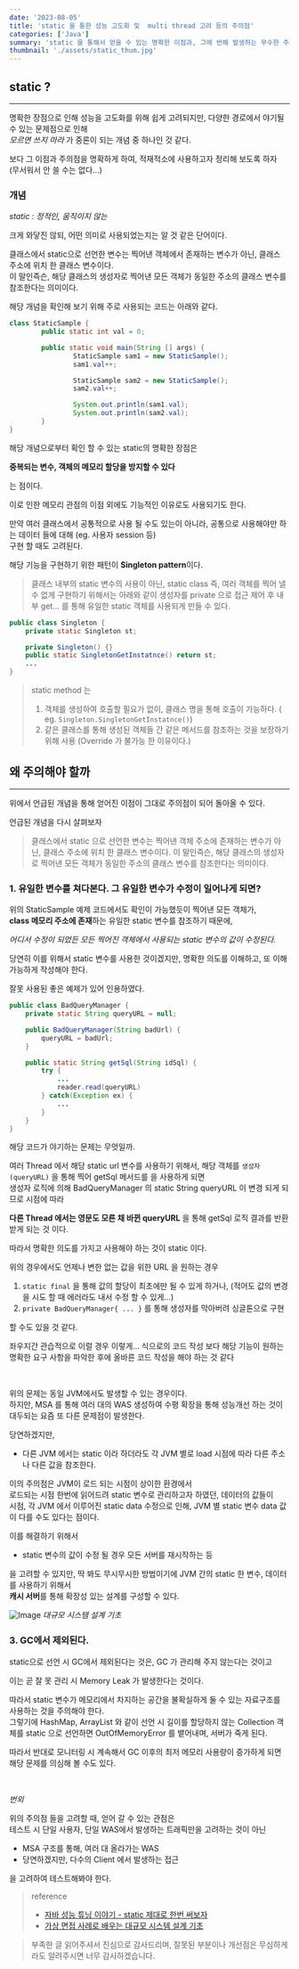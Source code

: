 ```yaml
---
date: '2023-08-05'
title: 'static 을 통한 성능 고도화 및  multi thread 고려 등의 주의점'
categories: ['Java']
summary: 'static 을 통해서 얻을 수 있는 명확한 이점과, 그에 반해 발생하는 무수한 주의점을 타파해서 멋있어지자'
thumbnail: './assets/static_thum.jpg'
---
```


## static ?
---

명확한 장점으로 인해 성능을 고도화를 위해 쉽게 고려되지만, 다양한 경로에서 야기될 수 있는 문제점으로 인해  
_모르면 쓰지 마라_ 
가 중론이 되는 개념 중 하나인 것 같다.   

보다 그 이점과 주의점을 명확하게 하여, 적재적소에 사용하고자 정리해 보도록 하자  
(무서워서 안 쓸 수는 없다...)

### 개념
_static : 정적인, 움직이지 않는_ 

크게 와닿진 않되, 어떤 의미로 사용되었는지는 알 것 같은 단어이다. 

클래스에서 static으로 선언한 변수는 찍어낸 객체에서 존재하는 변수가 아닌, 클래스 주소에 위치 한 클래스 변수이다.  
이 말인즉슨, 해당 클래스의 생성자로 찍어낸 모든 객체가 동일한 주소의 클래스 변수를 참조한다는 의미이다.   

해당 개념을 확인해 보기 위해 주로 사용되는 코드는 아래와 같다.  

```java
class StaticSample {
        public static int val = 0;

        public static void main(String [] args) {
                StaticSample sam1 = new StaticSample();
                sam1.val++;

                StaticSample sam2 = new StaticSample();
                sam2.val++;

                System.out.println(sam1.val);
                System.out.println(sam2.val);
        }
}
```


해당 개념으로부터 확인 할 수 있는 static의 명확한 장점은

**중복되는 변수, 객체의 메모리 할당을 방지할 수 있다**

는 점이다.  

이로 인한 메모리 관점의 이점 외에도 기능적인 이유로도 사용되기도 한다.   

만약 여러 클래스에서 공통적으로 사용 될 수도 있는이 아니라, 공통으로 사용해야만 하는 데이터 들에 대해 (eg. 사용자 session 등)  
구현 할 때도 고려된다. 

해당 기능을 구현하기 위한 패턴이 **Singleton pattern**이다.   

> 클래스 내부의 static 변수의 사용이 아닌, static class 즉, 여러 객체를 찍어 낼 수 없게 구현하기 위해서는 아래와 같이 생성자를 private 으로 접근 제어 후 내부 get... 를 통해 유일한 static 객체를 사용되게 만들 수 있다.


```java
public class Singleton {
	private static Singleton st;

	private Singleton() {}
	public static SingletonGetInstatnce() return st; 
	...
}	
``` 

> static method 는 
> 1. 객체를 생성하여 호출할 필요가 없이, 클래스 명을 통해 호출이 가능하다.     ( eg. `Singleton.SingletonGetInstatnce()`)
> 2. 같은 클래스를 통해 생성된 객체들 간 같은 메서드를 참조하는 것을 보장하기 위해 사용 (Override 가 불가능 한 이유이다.)




## 왜 주의해야 할까
---
위에서 언급된 개념을 통해 얻어진 이점이 그대로 주의점이 되어 돌아올 수 있다. 
	
언급된 개념을 다시 살펴보자

> 클래스에서 static 으로 선언한 변수는 찍어낸 객체 주소에 존재하는 변수가 아닌, 클래스 주소에 위치 한 클래스 변수이다. 
> 이 말인즉슨, 해당 클래스의 생성자로 찍어낸 모든 객체가  동일한 주소의 클래스 변수를 참조한다는 의미이다. 


### 1. 유일한 변수를 쳐다본다. 그 유일한 변수가 수정이 일어나게 되면?

위의  StaticSample 예제 코드에서도 확인이 가능했듯이 찍어낸 모든 객체가,    
**class 메모리 주소에 존재**하는 유일한 static 변수를 참조하기 때문에,  

_어디서 수정이 되었든 모든 찍어진 객체에서  사용되는 static 변수의 값이 수정된다._ 

당연히 이를 위해서 static 변수를 사용한 것이겠지만, 명확한 의도를 이해하고, 또 이해 가능하게 작성해야 한다.  

잘못 사용된 좋은 예제가 있어 인용하였다. 

```java
public class BadQueryManager {
	private static String queryURL = null;

	public BadQueryManager(String badUrl) {
		queryURL = badUrl; 
	}

	public static String getSql(String idSql) {
		try {
			...
			reader.read(queryURL)
		} catch(Exception ex) {
			...
		}
	}
}
```

해당 코드가 야기하는 문제는 무엇일까.  

여러 Thread 에서 해당 static url 변수를 사용하기 위해서, 해당 객체를 `생성자(queryURL)` 을 통해 찍어 getSql 메서드를 을 사용하게 되면  
생성자 로직에 의해 BadQueryManager 의 static String queryURL 이 변경 되게 되므로 시점에 따라  

**다른 Thread 에서는 영문도 모른 채 바뀐 queryURL** 을 통해 getSql 로직 결과를 반환 받게 되는 것 이다.


따라서 명확한 의도를 가지고 사용해야 하는 것이 static 이다. 

위의 경우에서도 언제나 변한 없는 값을 위한 URL 을 원하는 경우  

1. `static final` 을 통해 값의 할당이 최초에만 될 수 있게 하거나, (적어도 값의 변경을 시도 할 때 에러라도 내서 수정 할 수 있게...)
2. `private BadQueryManager{ ... }` 를 통해 생성자를 막아버려 싱글톤으로 구현

할 수도  있을 것 같다. 

좌우지간 관습적으로 이럴 경우 이렇게... 식으로의 코드 작성 보다 해당 기능이 원하는 명확한 요구 사항을 파악한 후에 
올바른 코드 작성을 해야 하는 것 같다

<br>

위의 문제는 동일 JVM에서도 발생할 수 있는 경우이다.   
하지만, MSA 를 통해 여러 대의 WAS 생성하여 수평 확장을 통해 성능개선 하는 것이 대두되는 요즘 또 다른 문제점이 발생한다.

당연하겠지만, 
* 다른 JVM 에서는 static 이라 하더라도 각 JVM 별로 load 시점에 따라 다른 주소나 다른 값을 참조한다.   

이의 주의점은 JVM이 로드 되는 시점이 상이한 환경에서   
로드되는 시점 한번에 읽어드려 static 변수로 관리하고자 하였던, 데이터의 값들이   
시점, 각 JVM 에서 이루어진 static data 수정으로 인해, JVM 별 static 변수 data 값이 다를 수도 있다는 점이다.


이를 해결하기 위해서 
* static 변수의 값이 수정 될 경우 모든 서버를 재시작하는 등

을 고려할 수 있지만, 딱 봐도 무시무시한 방법이기에 JVM 간의 static 한 변수, 데이터를 사용하기 위해서   
**캐시 서버**를 통해 확장성 있는 설계를 구성할 수 있다. 

![Image](./assets/static_cache.jpeg "image")
*대규모 시스템 설계 기초*



### 3. GC에서 제외된다.

static으로 선언 시 GC에서 제외된다는 것은, GC 가 관리해 주지 않는다는 것이고

이는 곧 잘 못 관리 시 Memory Leak 가 발생한다는 것이다. 

따라서 static 변수가 메모리에서 차지하는 공간을 불확실하게 둘 수 있는 자료구조를 사용하는 것을 주의해야 한다.   
그렇기에 HashMap, ArrayList 와 같이 선언 시 길이를 할당하지 않는 Collection 객체를 static 으로 선언하면
OutOfMemoryError 를 뱉어내며, 서버가 죽게 된다.

따라서 반대로 모니터링 시 계속해서 GC 이후의 최저 메모리 사용량이 증가하게 되면 해당 문제를 의심해 볼 수도 있다.


<br>



*번외*

위의 주의점 들을 고려할 때, 얻어 갈 수 있는 관점은  
테스트 시 단일 사용자, 단일 WAS에서 발생하는 트래픽만을 고려하는 것이 아닌

* MSA 구조를 통해, 여러 대 올라가는 WAS 
* 당연하겠지만, 다수의 Client 에서 발생하는 접근 

을 고려하여 테스트해봐야 한다.






> reference
> * [자바 성능 튜닝 이야기 - static 제대로 한번 써보자](https://product.kyobobook.co.kr/detail/S000001032977) 
> * [가상 면접 사례로 배우는 대규모 시스템 설계 기초](https://product.kyobobook.co.kr/detail/S000001033116)



> 부족한 글 읽어주셔서 진심으로 감사드리며, 잘못된 부분이나 개선점은 무심하게 라도 알려주시면 너무 감사하겠습니다.